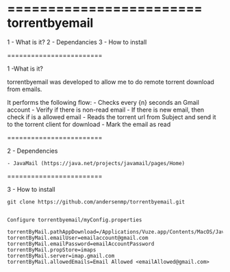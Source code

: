 ========================
torrentbyemail
========================

1 - What is it?
2 - Dependancies
3 - How to install

========================

1 -What is it?

torrentbyemail was developed to allow me to do remote torrent download from emails.

It performs the following flow:
    - Checks every {n} seconds an Gmail account
    - Verify if there is non-read email
    - If there is new email, then check if is a allowed email
    - Reads the torrent url from Subject and send it to the torrent client for download
    - Mark the email as read

========================

2 - Dependencies

    - JavaMail (https://java.net/projects/javamail/pages/Home)
    
========================

3 - How to install

    git clone https://github.com/andersenmp/torrentbyemail.git
    
    
    Configure torrentbyemail/myConfig.properties

    torrentByMail.pathAppDownload=/Applications/Vuze.app/Contents/MacOS/JavaApplicationStub
    torrentByMail.emailUser=emailaccount@gmail.com
    torrentByMail.emailPassword=emailAccountPassword
    torrentByMail.propStore=imaps
    torrentByMail.server=imap.gmail.com
    torrentByMail.allowedEmails=Email Allowed <emailAllowed@gmail.com>



